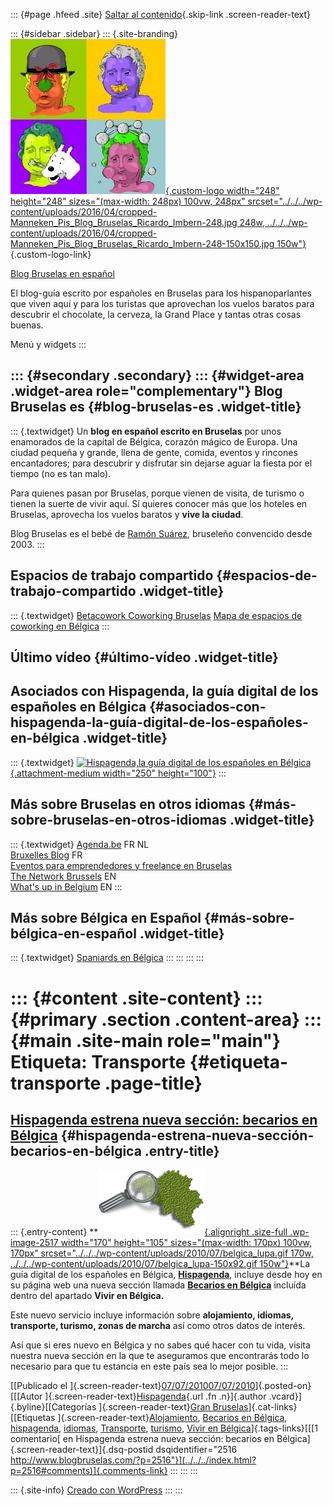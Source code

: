 ::: {#page .hfeed .site}
[Saltar al contenido](index.html#content){.skip-link
.screen-reader-text}

::: {#sidebar .sidebar}
::: {.site-branding}
[![](../../../wp-content/uploads/2016/04/cropped-Manneken_Pis_Blog_Bruselas_Ricardo_Imbern-248.jpg){.custom-logo
width="248" height="248" sizes="(max-width: 248px) 100vw, 248px"
srcset="../../../wp-content/uploads/2016/04/cropped-Manneken_Pis_Blog_Bruselas_Ricardo_Imbern-248.jpg 248w, ../../../wp-content/uploads/2016/04/cropped-Manneken_Pis_Blog_Bruselas_Ricardo_Imbern-248-150x150.jpg 150w"}](../../../index.html){.custom-logo-link}

[Blog Bruselas en español](../../../index.html)

El blog-guía escrito por españoles en Bruselas para los hispanoparlantes
que viven aquí y para los turistas que aprovechan los vuelos baratos
para descubrir el chocolate, la cerveza, la Grand Place y tantas otras
cosas buenas.

Menú y widgets
:::

::: {#secondary .secondary}
::: {#widget-area .widget-area role="complementary"}
Blog Bruselas es {#blog-bruselas-es .widget-title}
----------------

::: {.textwidget}
Un **blog en español escrito en Bruselas** por unos enamorados de la
capital de Bélgica, corazón mágico de Europa. Una ciudad pequeña y
grande, llena de gente, comida, eventos y rincones encantadores; para
descubrir y disfrutar sin dejarse aguar la fiesta por el tiempo (no es
tan malo).

Para quienes pasan por Bruselas, porque vienen de visita, de turismo o
tienen la suerte de vivir aquí. Sí quieres conocer más que los hoteles
en Bruselas, aprovecha los vuelos baratos y **vive la ciudad**.

Blog Bruselas es el bebé de [Ramón Suárez](http://www.ramonsuarez.com),
bruseleño convencido desde 2003.
:::

Espacios de trabajo compartido {#espacios-de-trabajo-compartido .widget-title}
------------------------------

::: {.textwidget}
[Betacowork Coworking Bruselas](http://www.betacowork.com) [Mapa de
espacios de coworking en Bélgica](http://coworkingbelgium.com)
:::

Último vídeo {#último-vídeo .widget-title}
------------

Asociados con Hispagenda, la guía digital de los españoles en Bélgica {#asociados-con-hispagenda-la-guía-digital-de-los-españoles-en-bélgica .widget-title}
---------------------------------------------------------------------

::: {.textwidget}
[![Hispagenda,la guía digital de los españoles en
Bélgica](../../../wp-content/uploads/2010/04/Hispagenda-250px.gif "Hispagenda, la guía digital de los españoles en Bélgica"){.attachment-medium
width="250" height="100"}](http://www.hispagenda.com)
:::

Más sobre Bruselas en otros idiomas {#más-sobre-bruselas-en-otros-idiomas .widget-title}
-----------------------------------

::: {.textwidget}
[Agenda.be](http://www.agenda.be) FR NL\
[Bruxelles Blog](http://www.bxlblog.be/) FR\
[Eventos para emprendedores y freelance en
Bruselas](http://www.betacowork.com/events/)\
[The Network
Brussels](http://groups.yahoo.com/group/TheNetworkBrussels/) EN\
[What\'s up in Belgium](http://www.whatsupin.be/) EN
:::

Más sobre Bélgica en Español {#más-sobre-bélgica-en-español .widget-title}
----------------------------

::: {.textwidget}
[Spaniards en Bélgica](http://www.spaniards.es/paises/belgica)
:::
:::
:::
:::

::: {#content .site-content}
::: {#primary .section .content-area}
::: {#main .site-main role="main"}
Etiqueta: Transporte {#etiqueta-transporte .page-title}
====================

[Hispagenda estrena nueva sección: becarios en Bélgica](../../../index.html?p=2516) {#hispagenda-estrena-nueva-sección-becarios-en-bélgica .entry-title}
-----------------------------------------------------------------------------------

::: {.entry-content}
**[![belgica\_lupa](../../../wp-content/uploads/2010/07/belgica_lupa.gif){.alignright
.size-full .wp-image-2517 width="170" height="105"
sizes="(max-width: 170px) 100vw, 170px"
srcset="../../../wp-content/uploads/2010/07/belgica_lupa.gif 170w, ../../../wp-content/uploads/2010/07/belgica_lupa-150x92.gif 150w"}](http://www.hispagenda.com/secciones/vivir-en-belgica/becarios-en-belgica.html)**La
guía digital de los españoles en Bélgica,
[**Hispagenda**](http://www.hispagenda.com/), incluye desde hoy en su
página web una nueva sección llamada [**Becarios en
Bélgica**](http://www.hispagenda.com/secciones/vivir-en-belgica/becarios-en-belgica.html)
incluída dentro del apartado **Vivir en Bélgica.**

Este nuevo servicio incluye información sobre **alojamiento, idiomas,
transporte, turismo, zonas de marcha** así como otros datos de interés.

Así que si eres nuevo en Bélgica y no sabes qué hacer con tu vida,
visita nuestra nueva sección en la que te aseguramos que encontrarás
todo lo necesario para que tu estancia en este país sea lo mejor
posible.
:::

[[Publicado el
]{.screen-reader-text}[07/07/201007/07/2010](../../../index.html?p=2516)]{.posted-on}[[[Autor
]{.screen-reader-text}[Hispagenda](../../author/hispagenda/index.html){.url
.fn .n}]{.author .vcard}]{.byline}[[Categorías
]{.screen-reader-text}[Gran
Bruselas](../../category/gran-bruselas/index.html)]{.cat-links}[[Etiquetas
]{.screen-reader-text}[Alojamiento](../alojamiento/index.html),
[Becarios en Bélgica](../becarios-en-belgica/index.html),
[hispagenda](../hispagenda/index.html),
[idiomas](../idiomas/index.html), [Transporte](index.html),
[turismo](../turismo/index.html), [Vivir en
Bélgica](../vivir-en-belgica/index.html)]{.tags-links}[[[1 comentario[
en Hispagenda estrena nueva sección: becarios en
Bélgica]{.screen-reader-text}]{.dsq-postid
dsqidentifier="2516 http://www.blogbruselas.com/?p=2516"}](../../../index.html?p=2516#comments)]{.comments-link}
:::
:::
:::

::: {.site-info}
[Creado con WordPress](https://es.wordpress.org/)
:::
:::
